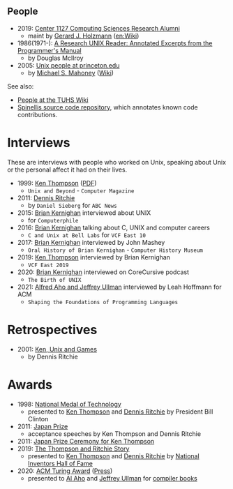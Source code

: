## People


 * 2019: [Center 1127 Computing Sciences Research Alumni](https://www.spinroot.com/gerard/1127_alumni.html)
   - maint by [Gerard J. Holzmann](http://spinroot.com/gerard/) ([en:Wiki](https://en.wikipedia.org/wiki/Gerard_J._Holzmann))
 * 1986(1971-): [A Research UNIX Reader: Annotated Excerpts from the Programmer's Manual](https://www.cs.dartmouth.edu/~doug/reader.pdf)
   * by Douglas McIlroy
 * 2005: [Unix people at princeton.edu](http://www.princeton.edu/~hos/Mahoney/unixpeople.htm)
   * by [Michael S. Mahoney](https://www.princeton.edu/~hos/Mahoney/) ([Wiki](https://en.wikipedia.org/wiki/Michael_Sean_Mahoney))

See also:

 * [People at the TUHS Wiki](https://wiki.tuhs.org/doku.php?id=people:start)
 * [Spinellis source code repository](./../code), which annotates known code contributions.

# Interviews

These are interviews with people who worked on Unix, speaking about Unix or the personal affect it had on their lives.


 * 1999: [Ken Thompson](https://www.cs.princeton.edu/courses/archive/spring03/cs333/thompson.html) ([PDF](http://cse.unl.edu/~witty/class/csce351/howto/ken_thompson.pdf))
   * `Unix and Beyond` - `Computer Magazine`
 * 2011: [Dennis Ritchie](https://www.youtube.com/watch?v=umF6SNYaJNw)
   * by `Daniel Sieberg` for `ABC News`
 * 2015: [Brian Kernighan](https://www.youtube.com/watch?v=vT_J6xc-Az0) interviewed about UNIX
   * for `Computerphile`
 * 2016: [Brian Kernighan](https://www.youtube.com/watch?v=TUWt_StXKsY) talking about C, UNIX and computer careers
   * `C and Unix at Bell Labs` for `VCF East 10`
 * 2017: [Brian Kernighan](https://www.youtube.com/watch?v=bTWv-l0JhAc) interviewed by John Mashey
   * `Oral History of Brian Kernighan` - `Computer History Museum`
 * 2019: [Ken Thompson](https://youtu.be/EY6q5dv_B-o?t=494) interviewed by Brian Kernighan
   * `VCF East 2019`
 * 2020: [Brian Kernighan](https://corecursive.com/brian-kernighan-unix-bell-labs1/) interviewed on CoreCursive podcast
   * `The Birth of UNIX`
 * 2021: [Alfred Aho and Jeffrey Ullman](https://dl.acm.org/doi/pdf/10.1145/3460442) interviewed by Leah Hoffmann for ACM
   * `Shaping the Foundations of Programming Languages`

# Retrospectives

 * 2001: [Ken, Unix and Games](https://9p.io/cm/cs/who/dmr/ken-games.html)
   * by Dennis Ritchie

# Awards

 * 1998: [National Medal of Technology](https://www.youtube.com/watch?v=LXZ1OL2U3lY)
   * presented to [Ken Thompson](https://nationalmedals.org/laureate/kenneth-l-thompson/) and [Dennis Ritchie](https://nationalmedals.org/laureate/dennis-ritchie/) by President Bill Clinton
 * 2011: [Japan Prize](https://www.youtube.com/watch?v=N2uxMXLBboY)
   * acceptance speeches by Ken Thompson and Dennis Ritchie
 * 2011: [Japan Prize Ceremony for Ken Thompson](https://www.youtube.com/watch?v=p-kWw0UTD2A)
 * 2019: [The Thompson and Ritchie Story](https://www.youtube.com/watch?v=g3jOJfrOknA)
   * presented to [Ken Thompson](https://www.invent.org/inductees/ken-thompson) and [Dennis Ritchie](https://www.invent.org/inductees/dennis-ritchie) by [National Inventors Hall of Fame](https://www.invent.org/blog/inventors/new-inductee-class-Thompson-Ritchie)
 * 2020: [ACM Turing Award](https://awards.acm.org/about/2020-turing) ([Press](https://www.acm.org/media-center/2021/march/turing-award-2020))
   * presented to [Al Aho](https://awards.acm.org/award_winners/aho_1046358) and [Jeffrey Ullman](https://awards.acm.org/award_winners/ullman_1054360) for [compiler books](./../lang/compiler.md)

